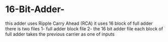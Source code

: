 # 16-Bit-Adder-
this adder uses Ripple Carry Ahead (RCA)
it uses 16 block of full adder 
there is two files 
1- full adder block file 
2- the 16 bit adder file 
each block of full adder takes the previous carrier as one of inputs 


